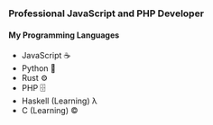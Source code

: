 ### Professional JavaScript and PHP Developer

#### My Programming Languages

- JavaScript ☕
- Python 🐍
- Rust ⚙️
- PHP 🗄️
- Haskell (Learning) λ
- C (Learning) ©️

<div style="display: grid; grid-template-columns: 1fr 1fr; gap: 1rem;">
<img src="http://github-readme-streak-stats.herokuapp.com/?user=morrig-n&theme=jolly&hide_border=true&date_format=M%20j%5B%2C%20Y%5D" alt=""/>
<img src="https://github-readme-stats.vercel.app/api?username=morrig-n&theme=radical&count_private=true&show_icons=true" alt=""/>
</div>

